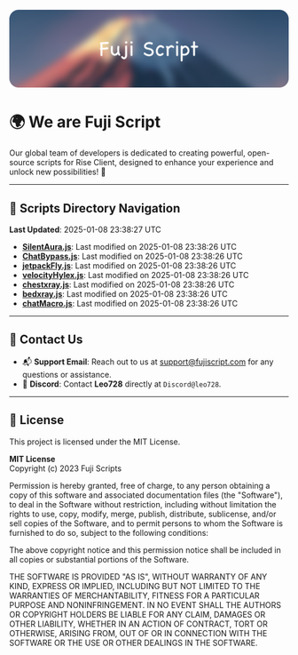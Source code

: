 ![Banner](.github/b.webp)

# 🌍 **We are Fuji Script**

Our global team of developers is dedicated to creating powerful, open-source scripts for Rise Client, designed to enhance your experience and unlock new possibilities! 🌟

---
<!-- SCRIPTS_NAVIGATION_START -->
## 📂 **Scripts Directory Navigation**

**Last Updated**: 2025-01-08 23:38:27 UTC

- **[SilentAura.js](scripts/SilentAura.js)**: Last modified on 2025-01-08 23:38:26 UTC
- **[ChatBypass.js](scripts/ChatBypass.js)**: Last modified on 2025-01-08 23:38:26 UTC
- **[jetpackFly.js](scripts/jetpackFly.js)**: Last modified on 2025-01-08 23:38:26 UTC
- **[velocityHylex.js](scripts/velocityHylex.js)**: Last modified on 2025-01-08 23:38:26 UTC
- **[chestxray.js](scripts/chestxray.js)**: Last modified on 2025-01-08 23:38:26 UTC
- **[bedxray.js](scripts/bedxray.js)**: Last modified on 2025-01-08 23:38:26 UTC
- **[chatMacro.js](scripts/chatMacro.js)**: Last modified on 2025-01-08 23:38:26 UTC

<!-- SCRIPTS_NAVIGATION_END -->

---

## 💬 **Contact Us**  
- 📬 **Support Email**: Reach out to us at [support@fujiscript.com](mailto:support@fujiscript.com) for any questions or assistance.  
- 💬 **Discord**: Contact **Leo728** directly at `Discord@leo728`.

---

## 📜 **License**

This project is licensed under the MIT License.  

**MIT License**  
Copyright (c) 2023 Fuji Scripts  

Permission is hereby granted, free of charge, to any person obtaining a copy of this software and associated documentation files (the "Software"), to deal in the Software without restriction, including without limitation the rights to use, copy, modify, merge, publish, distribute, sublicense, and/or sell copies of the Software, and to permit persons to whom the Software is furnished to do so, subject to the following conditions:  

The above copyright notice and this permission notice shall be included in all copies or substantial portions of the Software.  

THE SOFTWARE IS PROVIDED "AS IS", WITHOUT WARRANTY OF ANY KIND, EXPRESS OR IMPLIED, INCLUDING BUT NOT LIMITED TO THE WARRANTIES OF MERCHANTABILITY, FITNESS FOR A PARTICULAR PURPOSE AND NONINFRINGEMENT. IN NO EVENT SHALL THE AUTHORS OR COPYRIGHT HOLDERS BE LIABLE FOR ANY CLAIM, DAMAGES OR OTHER LIABILITY, WHETHER IN AN ACTION OF CONTRACT, TORT OR OTHERWISE, ARISING FROM, OUT OF OR IN CONNECTION WITH THE SOFTWARE OR THE USE OR OTHER DEALINGS IN THE SOFTWARE.  
